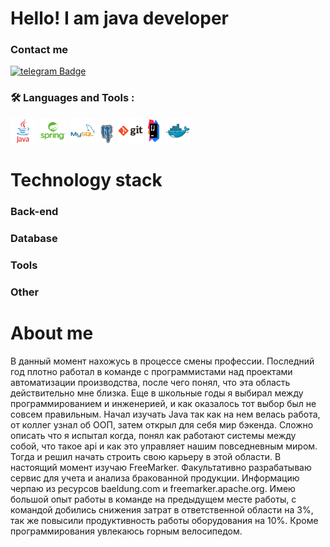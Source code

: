 # Hello! I am java developer

### Contact me
<div id="badges">
  <a href="https://t.me/Victorioussword">
    <img src="https://img.shields.io/badge/telegram-blue?style=for-the-badge&logo=telegram&logoColor=white" alt="telegram Badge"/>
  </a>
 </div>

### :hammer_and_wrench: Languages and Tools :
 <div>
  <img src="https://github.com/devicons/devicon/blob/master/icons/java/java-original-wordmark.svg" title="Java" alt="Java" width="40" height="40"/>&nbsp;
  <img src="https://github.com/devicons/devicon/blob/master/icons/spring/spring-original-wordmark.svg" title="Spring" alt="Spring" width="40" height="40"/>&nbsp;
    <img src="https://github.com/devicons/devicon/blob/master/icons/mysql/mysql-original-wordmark.svg" title="MySQL"  alt="MySQL" width="40" height="40"/>&nbsp;
  <img src="https://github.com/devicons/devicon/blob/master/icons/postgresql/postgresql-original.svg" title="MySQL"  alt="MySQL" width="20" height="30"/>&nbsp;
    <img src="https://github.com/devicons/devicon/blob/master/icons/git/git-original-wordmark.svg" title="Git" **alt="Git" width="40" height="40"/>&nbsp;
   <img src="https://github.com/devicons/devicon/blob/master/icons/intellij/intellij-original.svg" title="intellij" **alt="Git" width="20" height="40"/>&nbsp;
   <img src="https://github.com/devicons/devicon/blob/master/icons/docker/docker-original.svg" title="docker" **alt="docker" width="40" height="40"/>&nbsp
</div>

# Technology stack

### Back-end
### Database
### Tools
### Other

# About me
В данный момент нахожусь в процессе смены профессии. Последний год плотно работал в
команде с программистами над проектами автоматизации производства, после чего понял,
что эта область действительно мне близка. Еще в школьные годы я выбирал между
программированием и инженерией, и как оказалось тот выбор был не совсем правильным.
Начал изучать Java так как на нем велась работа, от коллег узнал об ООП, затем открыл для
себя мир бэкенда. Сложно описать что я испытал когда, понял как работают системы между
собой, что такое api и как это управляет нашим повседневным миром. Тогда и решил начать
строить свою карьеру в этой области.
В настоящий момент изучаю FreeMarker. Факультативно разрабатываю сервис для учета и
анализа бракованной продукции. Информацию черпаю из ресурсов baeldung.com и
freemarker.apache.org.
Имею большой опыт работы в команде на предыдущем месте работы, с командой добились
снижения затрат в ответственной области на 3%, так же повысили продуктивность работы
оборудования на 10%.
Кроме программирования увлекаюсь горным велосипедом.
<!--
**Victorioussword/victorioussword** is a ✨ _special_ ✨ repository because its `README.md` (this file) appears on your GitHub profile.

Here are some ideas to get you started:

- 🔭 I’m currently working on ...
- 🌱 I’m currently learning ...
- 👯 I’m looking to collaborate on ...
- 🤔 I’m looking for help with ...
- 💬 Ask me about ...
- 📫 How to reach me: ...
- 😄 Pronouns: ...
- ⚡ Fun fact: ...
-->
